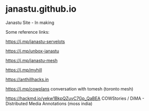 # janastu.github.io
Janastu Site - In making


Some reference links:

https://j.mp/janastu-servelots

https://j.mp/unbox-janastu

https://j.mp/janastu-mesh

https://j.mp/myhill

https://anthillhacks.in

https://j.mp/cowplans conversation with tomesh (toronto mesh)

https://hackmd.io/yekw1BkpQZuyC7Gp_QaBEA COWStories / DiMA - Distributed Media Annotations (moss india)

